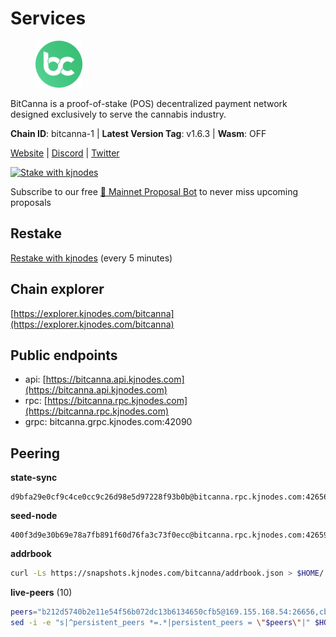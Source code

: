 # Services

<figure><img src="https://raw.githubusercontent.com/kj89/cosmos-images/main/logos/bitcanna.png" alt=""><figcaption></figcaption></figure>

BitCanna is a proof-of-stake (POS) decentralized payment network designed exclusively to serve the cannabis industry. 

**Chain ID**: bitcanna-1 | **Latest Version Tag**: v1.6.3 | **Wasm**: OFF

[Website](https://www.bitcanna.io) | [Discord](https://discord.gg/9AVrzaVQvs) | [Twitter](https://twitter.com/BitCannaGlobal)

[![Stake with kjnodes](https://i.ibb.co/cr44Q8j/button-stake-with-kjnodes.png)](https://restake.app/bitcanna/bcnavaloper1aym6s8eza7kjvnxuwxufrzccz6vqvgnsc47cc7)

Subscribe to our free [🤖 Mainnet Proposal Bot](https://t.me/kjnodes_proposal_bot) to never miss upcoming proposals

## Restake

[Restake with kjnodes](https://restake.app/bitcanna/bcnavaloper1aym6s8eza7kjvnxuwxufrzccz6vqvgnsc47cc7) (every 5 minutes)
## Chain explorer
[https://explorer.kjnodes.com/bitcanna](https://explorer.kjnodes.com/bitcanna)

## Public endpoints

* api: [https://bitcanna.api.kjnodes.com](https://bitcanna.api.kjnodes.com)
* rpc: [https://bitcanna.rpc.kjnodes.com](https://bitcanna.rpc.kjnodes.com)
* grpc: bitcanna.grpc.kjnodes.com:42090

## Peering

**state-sync**

```text
d9bfa29e0cf9c4ce0cc9c26d98e5d97228f93b0b@bitcanna.rpc.kjnodes.com:42656
```

**seed-node**

```text
400f3d9e30b69e78a7fb891f60d76fa3c73f0ecc@bitcanna.rpc.kjnodes.com:42659
```

**addrbook**
```bash
curl -Ls https://snapshots.kjnodes.com/bitcanna/addrbook.json > $HOME/.bcna/config/addrbook.json
```

**live-peers** (10)
```bash
peers="b212d5740b2e11e54f56b072dc13b6134650cfb5@169.155.168.54:26656,cb9741ce22ab5f615913ac11b211c3c7f58dee71@107.191.36.154:26656,d9bfa29e0cf9c4ce0cc9c26d98e5d97228f93b0b@65.109.88.38:42656,0a658df9d9fab096983a12e6f878e87281a15ce6@5.189.128.119:27656,df99de6cec9152c517990317b340b8b9a307493c@193.34.144.156:26656,b204222a9b6ca4eee39a836b7406483a5ad4e719@144.91.114.250:26656,23671067d0fd40aec523290585c7d8e91034a771@65.108.43.170:26656,a7d96dc929824613315dcc1c90fee119f28cc51f@134.65.193.132:26656,732056d0099fe653391c7044d6e735ed18c13cd8@139.144.233.120:26456,4dabde84771e8689403ce7c8b76d27e555ab2f00@65.21.136.170:50656"
sed -i -e "s|^persistent_peers *=.*|persistent_peers = \"$peers\"|" $HOME/.bcna/config/config.toml
```
